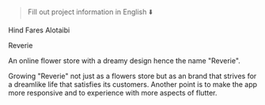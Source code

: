  
<div dir="rtl">


</div>

> Fill out project information in English ⬇️

Hind Fares Alotaibi


Reverie

An online flower store with a dreamy design hence the name "Reverie".

Growing "Reverie" not just as a flowers store but as an brand that strives for a dreamlike life that satisfies its customers.
Another point is to make the app more responsive and to experience with more aspects of flutter.




